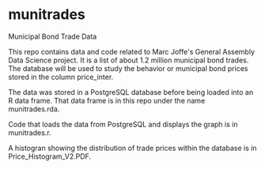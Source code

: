 munitrades
==========

Municipal Bond Trade Data

This repo contains data and code related to Marc Joffe's General Assembly Data Science project.  It is a list of about 1.2 million municipal bond trades.  The database will be used to study the behavior or municipal bond prices stored in the column price_inter.

The data was stored in a PostgreSQL database before being loaded into an R data frame.  That data frame is in this repo under the name munitrades.rda.

Code that loads the data from PostgreSQL and displays the graph is in munitrades.r.

A histogran showing the distribution of trade prices within the database is in Price_Histogram_V2.PDF.

